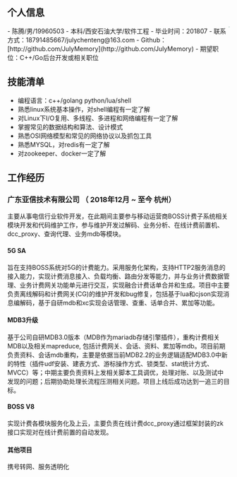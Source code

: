 ## 个人信息

 <div style="float: right;">
 <img align="right" src="G:\BaiduNetdiskDownload\IMG_8824.jpg" style="zoom:13%;" />
 </div>
 -  陈腾/男/19960503           
 -  本科/西安石油大学/软件工程
 - 毕业时间：201807
 - 联系方式：18791485667/julychenteng@163.com
 - Github：[http://github.com/JulyMemory](http://github.com/JulyMemory)
 - 期望职位：C++/Go后台开发或相关职位

## 技能清单

- 编程语言：c++/golang	python/lua/shell
- 熟悉linux系统基本操作，对shell编程有一定了解
- 对Linux下I/O复用、多线程、多进程和网络编程有一定了解
- 掌握常见的数据结构和算法、设计模式
- 熟悉OSI网络模型和常见的网络协议以及抓包工具
- 熟悉MYSQL，对redis有一定了解
- 对zookeeper、docker一定了解

## 工作经历

### 广东亚信技术有限公司 （ 2018年12月 ~ 至今	杭州）				

主要从事电信行业软件开发，在此期间主要参与移动运营商BOSS计费子系统相关模块开发和代码维护工作，参与维护开发过解码、业务分析、在线计费前置机、dcc_proxy、查询代理、业务mdb等模块。

#### 5G SA

旨在支持BOSS系统对5G的计费能力。采用服务化架构，支持HTTP2服务消息的接入能力，实现计费消息接入、负载均衡、路由分发等能力，并与业务计费数据管理、业务计费网关功能单元进行交互，实现融合计费话单合并和生成。项目中主要负责离线解码和计费网关(CG)的维护开发和bug修复，包括基于lua和cjson实现消息编解码，基于自研mdb和xc实现会话管理、查重、话单合并、累加等功能。

#### MDB3升级 

基于公司自研MDB3.0版本（MDB作为mariadb存储引擎插件），重构计费相关MDB以及相关mapreduce, 包括计费网关、会话、资料、累加等mdb。项目前期负责资料、会话mdb重构，主要是依据当前MDB2.2的业务逻辑适配MDB3.0中新的特性（插件udf安装、建表方式、游标操作方式、锁类型、stat统计方式、MVCC）等；中期主要负责资料上发相关脚本工具调优，处理对账、以及测试中发现的问题；后期协助处理长流程压测相关问题。项目上线后成功达到一追三的目标。

#### BOSS V8

实现计费各模块服务化及上云，主要负责在线计费dcc_proxy通过框架封装的zk接口实现对在线计费前置的自动发现。

#### 其他项目

携号转网、服务透明化